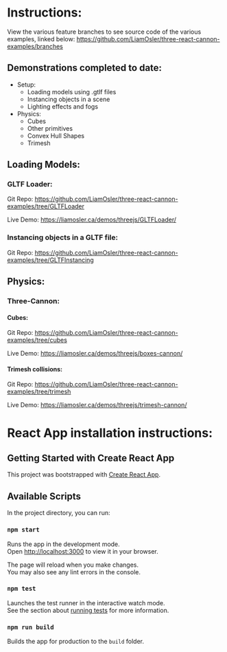 
# Instructions:
View the various feature branches to see source code of the various examples, linked below:
https://github.com/LiamOsler/three-react-cannon-examples/branches

## Demonstrations completed to date:
* Setup:
  - Loading models using .gtlf files
  - Instancing objects in a scene
  - Lighting effects and fogs
* Physics:
  - Cubes
  - Other primitives
  - Convex Hull Shapes
  - Trimesh

## Loading Models:
### GLTF Loader:
Git Repo: https://github.com/LiamOsler/three-react-cannon-examples/tree/GLTFLoader

Live Demo: https://liamosler.ca/demos/threejs/GLTFLoader/


### Instancing objects in a GLTF file:
Git Repo: https://github.com/LiamOsler/three-react-cannon-examples/tree/GLTFInstancing

## Physics:
### Three-Cannon:
#### Cubes:
Git Repo: https://github.com/LiamOsler/three-react-cannon-examples/tree/cubes

Live Demo: https://liamosler.ca/demos/threejs/boxes-cannon/

#### Trimesh collisions:
Git Repo: https://github.com/LiamOsler/three-react-cannon-examples/tree/trimesh

Live Demo: https://liamosler.ca/demos/threejs/trimesh-cannon/

# React App installation instructions:
## Getting Started with Create React App

This project was bootstrapped with [Create React App](https://github.com/facebook/create-react-app).

## Available Scripts

In the project directory, you can run:

### `npm start`

Runs the app in the development mode.\
Open [http://localhost:3000](http://localhost:3000) to view it in your browser.

The page will reload when you make changes.\
You may also see any lint errors in the console.

### `npm test`

Launches the test runner in the interactive watch mode.\
See the section about [running tests](https://facebook.github.io/create-react-app/docs/running-tests) for more information.

### `npm run build`

Builds the app for production to the `build` folder.
